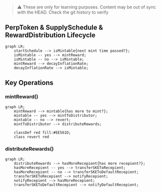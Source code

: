 > :warning: These are only for learning purposes. Content may be out of sync with the HEAD. Check the git history to verify

## PerpToken & SupplySchedule & RewardDistribution Lifecycle

```mermaid
graph LR;
    startSchedule --> isMintable{next mint time passed?};
    isMintable -- yes --> mintReward;
    isMintable -- no --> isMintable;
    mintReward --> decayInflationRate;
    decayInflationRate --> isMintable;
```

## Key Operations

### mintReward()

```mermaid
graph LR;
    mintReward --> mintable{has more to mint?};
    mintable -- yes --> mintToDistributor;
    mintable -- no --> revert;
    mintToDistributor --> distributeRewards;

    classDef red fill:#EE561D;
    class revert red
```

### distributeRewards()

```mermaid
graph LR;
    distributeRewards --> hasMoreRecepient{has more recepient?};
    hasMoreRecepient -- yes --> transferSKEToRecepient;
    hasMoreRecepient -- no --> transferSKEToDefaultRecepient;
    transferSKEToRecepient --> notifyRecepient;
    notifyRecepient --> hasMoreRecepient;
    transferSKEToDefaultRecepient --> notifyDefaultRecepient;
```
